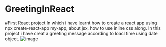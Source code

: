 # GreetingInReact
#First React project 
In which i have learnt how to create a react app using npx create-react-app my-app, 
about jsx, how to use inline css along.
In this project i have creat a greeting message according to loacl time using date object.
![image](https://user-images.githubusercontent.com/98238038/222257652-f3d3a524-3813-4df0-abd4-a789326feaec.png)
